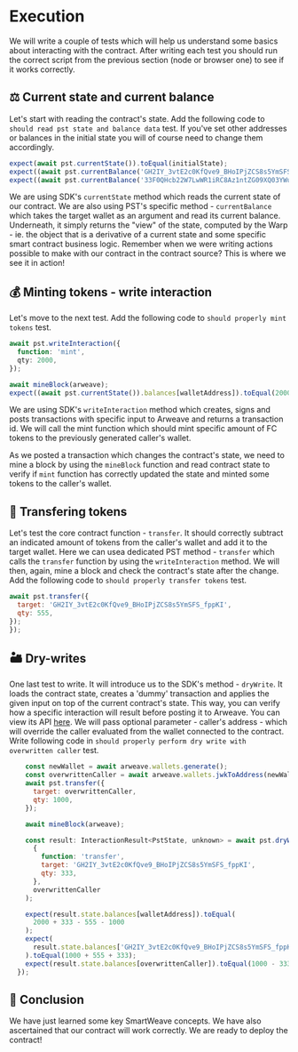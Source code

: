 # Execution

We will write a couple of tests which will help us understand some basics about interacting with the contract. After writing each test you should run the correct script from the previous section (node or browser one) to see if it works correctly.

## ⚖️ Current state and current balance

Let's start with reading the contract's state. Add the following code to `should read pst state and balance data` test. If you've set other addresses or balances in the initial state you will of course need to change them accordingly.

```js
expect(await pst.currentState()).toEqual(initialState);
expect((await pst.currentBalance('GH2IY_3vtE2c0KfQve9_BHoIPjZCS8s5YmSFS_fppKI')).balance).toEqual(1000);
expect((await pst.currentBalance('33F0QHcb22W7LwWR1iRC8Az1ntZG09XQ03YWuw2ABqA')).balance).toEqual(230);
```

We are using SDK's `currentState` method which reads the current state of our contract. We are also using PST's specific method - `currentBalance` which takes the target wallet as an argument and read its current balance. Underneath, it simply returns the "view" of the state, computed by the Warp - ie. the object that is a derivative of a current state and some specific smart contract business logic. Remember when we were writing actions possible to make with our contract in the contract source? This is where we see it in action!

## 💰 Minting tokens - write interaction

Let's move to the next test. Add the following code to `should properly mint tokens` test.

```ts
await pst.writeInteraction({
  function: 'mint',
  qty: 2000,
});

await mineBlock(arweave);
expect((await pst.currentState()).balances[walletAddress]).toEqual(2000);
```

We are using SDK's `writeInteraction` method which creates, signs and posts transactions with specific input to Arweave and returns a transaction id. We will call the mint function which should mint specific amount of FC tokens to the previously generated caller's wallet.

As we posted a transaction which changes the contract's state, we need to mine a block by using the `mineBlock` function and read contract state to verify if `mint` function has correctly updated the state and minted some tokens to the caller's wallet.

## 💸 Transfering tokens

Let's test the core contract function - `transfer`. It should correctly subtract an indicated amount of tokens from the caller's wallet and add it to the target wallet. Here we can usea  dedicated PST method - `transfer` which calls the `transfer` function by using the `writeInteraction` method. We will then, again, mine a block and check the contract's state after the change. Add the following code to `should properly transfer tokens` test.

```js
await pst.transfer({
  target: 'GH2IY_3vtE2c0KfQve9_BHoIPjZCS8s5YmSFS_fppKI',
  qty: 555,
});
});
```

## 🏜️ Dry-writes

One last test to write. It will introduce us to the SDK's method - `dryWrite`. It loads the contract state, creates a 'dummy' transaction and applies the given input on top of the current contract's state. This way, you can verify how a specific interaction will result before posting it to Arweave. You can view its API [here](https://github.com/warp-contracts/warp/blob/main/src/contract/Contract.ts). We will pass optional parameter - caller's address - which will override the caller evaluated from the wallet connected to the contract.
Write following code in `should properly perform dry write with overwritten caller` test.

```js
    const newWallet = await arweave.wallets.generate();
    const overwrittenCaller = await arweave.wallets.jwkToAddress(newWallet);
    await pst.transfer({
      target: overwrittenCaller,
      qty: 1000,
    });

    await mineBlock(arweave);

    const result: InteractionResult<PstState, unknown> = await pst.dryWrite(
      {
        function: 'transfer',
        target: 'GH2IY_3vtE2c0KfQve9_BHoIPjZCS8s5YmSFS_fppKI',
        qty: 333,
      },
      overwrittenCaller
    );

    expect(result.state.balances[walletAddress]).toEqual(
      2000 + 333 - 555 - 1000
    );
    expect(
      result.state.balances['GH2IY_3vtE2c0KfQve9_BHoIPjZCS8s5YmSFS_fppKI']
    ).toEqual(1000 + 555 + 333);
    expect(result.state.balances[overwrittenCaller]).toEqual(1000 - 333);
  });
```

## 🎊 Conclusion

We have just learned some key SmartWeave concepts. We have also ascertained that our contract will work correctly. We are ready to deploy the contract!
